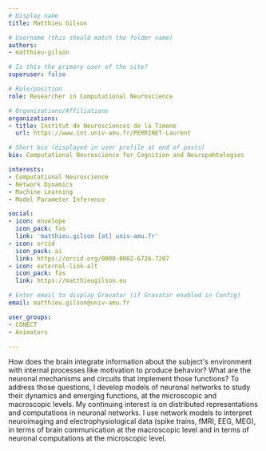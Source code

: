 ```yaml
---
# Display name
title: Matthieu Gilson

# Username (this should match the folder name)
authors:
- matthieu-gilson

# Is this the primary user of the site?
superuser: false

# Role/position
role: Researcher in Computational Neuroscience

# Organizations/Affiliations
organizations:
- title: Institut de Neurosciences de la Timone
  url: https://www.int.univ-amu.fr/PERRINET-Laurent

# Short bio (displayed in user profile at end of posts)
bio: Computational Neuroscience for Cognition and Neuropahtologies

interests:
- Computational Neuroscience
- Network Dynamics
- Machine Learning
- Model Parameter Inference

social:
- icon: envelope
  icon_pack: fas
  link: 'matthieu.gilson [at] univ-amu.fr'
- icon: orcid
  icon_pack: ai
  link: https://orcid.org/0000-0002-6726-7207
- icon: external-link-alt
  icon_pack: fas
  link: https://matthieugilson.eu

# Enter email to display Gravatar (if Gravatar enabled in Config)
email: matthieu.gilson@univ-amu.fr

user_groups:
- CONECT
- Animators

---
```


How does the brain integrate information about the subject's environment with internal processes like motivation to produce behavior? What are the neuronal mechanisms and circuits that implement those functions? 
To address those questions, I develop models of neuronal networks to study their dynamics and emerging functions, at the microscopic and macroscopic levels. My continuing interest is on distributed representations and computations in neuronal networks. I use network models to interpret neuroimaging and electrophysiological data (spike trains, fMRI, EEG, MEG), in terms of brain communication at the macroscopic level and in terms of neuronal computations at the microscopic level.
